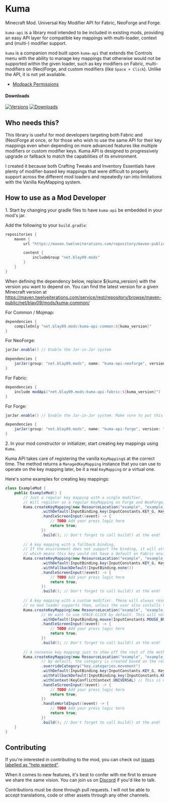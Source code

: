 # Kuma

Minecraft Mod. Universal Key Modifier API for Fabric, NeoForge and Forge.

`kuma-api` is a library mod intended to be included in existing mods, providing an easy API layer for compatible
key mappings with multi-loader, context and (multi-) modifier support.

`kuma` is a companion mod built upon `kuma-api` that extends the Controls menu with the ability to manage key mappings 
that otherwise would not be supported within the given loader, such as key modifiers on Fabric, 
multi-modifiers on (Neo)Forge, and custom modifiers (like `Space + Click`). Unlike the API, it is not yet available.

- [Modpack Permissions](https://mods.twelveiterations.com/permissions)

#### Downloads

[![Versions](http://cf.way2muchnoise.eu/versions/1027078_latest.svg)](https://www.curseforge.com/minecraft/mc-mods/kuma)
[![Downloads](http://cf.way2muchnoise.eu/full_1027078_downloads.svg)](https://www.curseforge.com/minecraft/mc-mods/kuma)

## Who needs this?

This library is useful for mod developers targeting both Fabric and (Neo)Forge at once, or for those who wish to use the 
same API for their key mappings even when depending on more advanced features like multiple modifiers or 
custom modifier keys. Kuma API is designed to progressively upgrade or fallback to match the capabilities of its 
environment.

I created it because both Crafting Tweaks and Inventory Essentials have plenty of modifier-based key mappings that were 
difficult to properly support across the different mod loaders and repeatedly ran into limitations with the Vanilla 
KeyMapping system. 

## How to use as a Mod Developer

1\. Start by changing your gradle files to have `kuma-api` be embedded in your mod's jar.

Add the following to your `build.gradle`:

```groovy
repositories {
    maven {
        url "https://maven.twelveiterations.com/repository/maven-public/"

        content {
            includeGroup "net.blay09.mods"
        }
    }
}
```

When defining the dependency below, replace ${kuma_version} with the version you want to depend on.
You can find the latest version for a given Minecraft version at https://maven.twelveiterations.com/service/rest/repository/browse/maven-public/net/blay09/mods/kuma-common/

For Common / Mojmap:

```groovy
dependencies {
    compileOnly "net.blay09.mods:kuma-api-common:${kuma_version}"
}
```

For NeoForge:

```groovy
jarJar.enable() // Enable the Jar-in-Jar system

dependencies {
    jarJar(group: "net.blay09.mods", name: "kuma-api-neoforge", version: "[${kuma_version},)")
}
```

For Fabric:

```groovy
dependencies {
    include modApi("net.blay09.mods:kuma-api-fabric:${kuma_version}")
}
```

For Forge:

```groovy
jarJar.enable() // Enable the Jar-in-Jar system. Make sure to put this line *before* the minecraft block!

dependencies {
    jarJar(group: "net.blay09.mods", name: "kuma-api-forge", version: "[${kuma_version},)")
}
```

2\. In your mod constructor or initializer, start creating key mappings using `Kuma`.

Kuma API takes care of registering the vanilla `KeyMapping`s at the correct time.
The method returns a `ManagedKeyMapping` instance that you can use to operate on the key mapping later, be it a real `KeyMapping` or a virtual one.

Here's some examples for creating key mappings:

```java
class ExampleMod {
    public ExampleMod() {
        // Just a regular key mapping with a single modifier.
        // Will register as a regular KeyMapping on Forge and NeoForge, and as a virtual key mapping on Fabric.
        Kuma.createKeyMapping(new ResourceLocation("example", "example_key_1"))
                .withDefault(InputBinding.key(InputConstants.KEY_G, KeyModifiers.of(KeyModifier.CONTROL)))
                .handleScreenInput((event) -> {
                    // TODO Add your press logic here
                    return true;
                })
                .build(); // Don't forget to call build() at the end!
        
        // A key mapping with a fallback binding. 
        // If the environment does not support the binding, it will attempt to use the fallback instead of creating a virtual key mapping,
        // which means this key would not have a default on Fabric environments.
        Kuma.createKeyMapping(new ResourceLocation("example", "example_key_2"))
                .withDefault(InputBinding.key(InputConstants.KEY_G, KeyModifiers.of(KeyModifier.CONTROL)))
                .withFallbackDefault(InputBinding.none())
                .handleScreenInput((event) -> {
                    // TODO Add your press logic here
                    return true;
                })
                .build(); // Don't forget to call build() at the end!
        
        // A key mapping with a custom modifier. These will always result in a virtual key mapping if no fallback binding is provided, since 
        // no mod loader supports them, unless the user also installs the Kuma companion mod.
        Kuma.createKeyMapping(new ResourceLocation("example", "example_key_3"))
                // We want to use SPACE-CLICK by default. This will not be configurable unless the user installs also installs Kuma (not just Kuma API).
                .withDefault(InputBinding.mouse(InputConstants.MOUSE_BUTTON_LEFT, KeyModifiers.ofCustom(InputConstants.getKey(InputConstants.KEY_SPACE, -1))))
                .handleScreenInput((event) -> {
                    // TODO Add your press logic here
                    return true;
                })
                .build(); // Don't forget to call build() at the end!
        
        // A nonsense key mapping just to show off the rest of the methods.
        Kuma.createKeyMapping(new ResourceLocation("example", "example_key_4"))
                // By default, the category is created based on the resource location above. You can override it.
                .overrideCategory("key.categories.movement")
                .withDefault(InputBinding.key(InputConstants.KEY_G, KeyModifiers.of(KeyModifier.CONTROL, KeyModifier.SHIFT)))
                .withFallbackDefault(InputBinding.key(InputConstants.KEY_G, KeyModifiers.of(KeyModifier.CONTROL)))
                .withContext(KeyConflictContext.UNIVERSAL) // This is normally just inferred from the supplied input handlers.
                .handleScreenInput((event) -> {
                    // TODO Add your press logic here
                    return true;
                })
                .handleWorldInput((event) -> {
                    // TODO Add your press logic here
                    return true;
                })
                .build(); // Don't forget to call build() at the end!
    }
}
```

## Contributing

If you're interested in contributing to the mod, you can check
out [issues labelled as "help wanted"](https://github.com/TwelveIterationMods/Kuma/issues?q=is%3Aopen+is%3Aissue+label%3A%22help+wanted%22).

When it comes to new features, it's best to confer with me first to ensure we share the same vision. You can join us
on [Discord](https://discord.gg/VAfZ2Nau6j) if you'd like to talk.

Contributions must be done through pull requests. I will not be able to accept translations, code or other assets
through any other channels.
